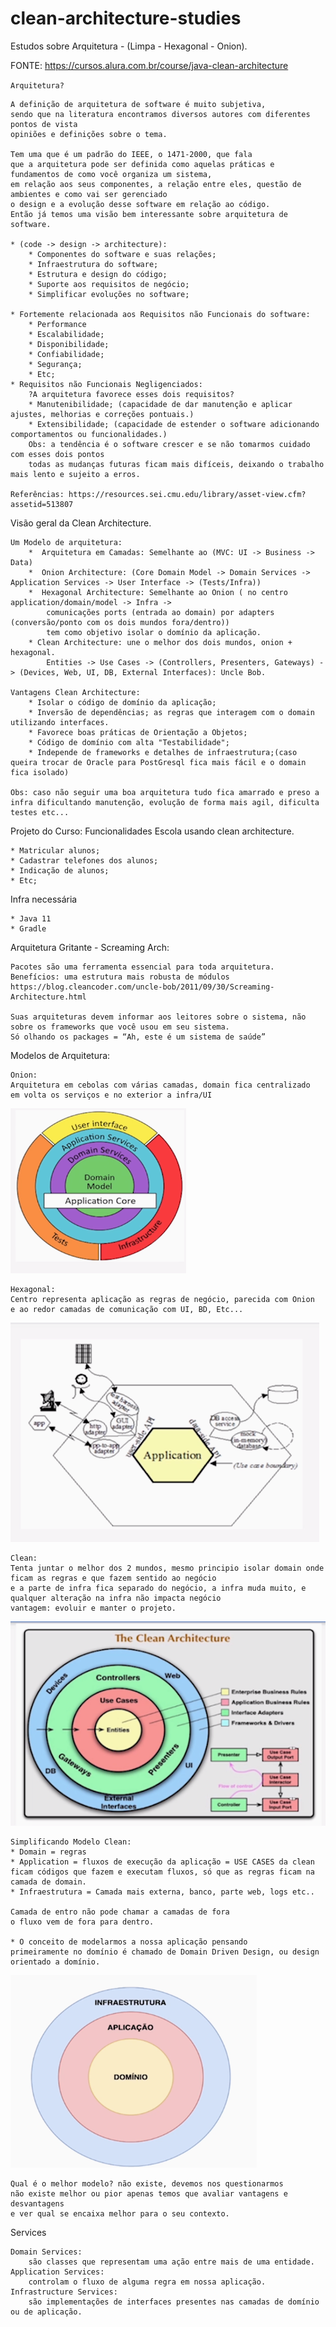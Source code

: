 # clean-architecture-studies
Estudos sobre Arquitetura - (Limpa - Hexagonal - Onion).

FONTE: https://cursos.alura.com.br/course/java-clean-architecture

`Arquitetura?`

    A definição de arquitetura de software é muito subjetiva, 
    sendo que na literatura encontramos diversos autores com diferentes pontos de vista
    opiniões e definições sobre o tema.    

    Tem uma que é um padrão do IEEE, o 1471-2000, que fala
    que a arquitetura pode ser definida como aquelas práticas e fundamentos de como você organiza um sistema,
    em relação aos seus componentes, a relação entre eles, questão de ambientes e como vai ser gerenciado 
    o design e a evolução desse software em relação ao código.
    Então já temos uma visão bem interessante sobre arquitetura de software.

    * (code -> design -> architecture):
        * Componentes do software e suas relações;
        * Infraestrutura do software;
        * Estrutura e design do código;
        * Suporte aos requisitos de negócio;
        * Simplificar evoluções no software;
    
    * Fortemente relacionada aos Requisitos não Funcionais do software:
        * Performance
        * Escalabilidade;
        * Disponibilidade;
        * Confiabilidade;
        * Segurança;
        * Etc;
    * Requisitos não Funcionais Negligenciados:
        ?A arquitetura favorece esses dois requisitos?
        * Manutenibilidade; (capacidade de dar manutenção e aplicar ajustes, melhorias e correções pontuais.)
        * Extensibilidade; (capacidade de estender o software adicionando comportamentos ou funcionalidades.)
        Obs: a tendência é o software crescer e se não tomarmos cuidado com esses dois pontos
        todas as mudanças futuras ficam mais difíceis, deixando o trabalho mais lento e sujeito a erros.

    Referências: https://resources.sei.cmu.edu/library/asset-view.cfm?assetid=513807


Visão geral da Clean Architecture.
    
    Um Modelo de arquitetura:
        *  Arquitetura em Camadas: Semelhante ao (MVC: UI -> Business -> Data)
        *  Onion Architecture: (Core Domain Model -> Domain Services -> Application Services -> User Interface -> (Tests/Infra))
        *  Hexagonal Architecture: Semelhante ao Onion ( no centro application/domain/model -> Infra -> 
            comunicações ports (entrada ao domain) por adapters (conversão/ponto com os dois mundos fora/dentro))
            tem como objetivo isolar o domínio da aplicação.
        * Clean Architecture: une o melhor dos dois mundos, onion + hexagonal. 
            Entities -> Use Cases -> (Controllers, Presenters, Gateways) -> (Devices, Web, UI, DB, External Interfaces): Uncle Bob.

    Vantagens Clean Architecture:
        * Isolar o código de domínio da aplicação;
        * Inversão de dependências; as regras que interagem com o domain utilizando interfaces.
        * Favorece boas práticas de Orientação a Objetos;
        * Código de domínio com alta "Testabilidade";
        * Independe de frameworks e detalhes de infraestrutura;(caso queira trocar de Oracle para PostGresql fica mais fácil e o domain fica isolado)

    Obs: caso não seguir uma boa arquitetura tudo fica amarrado e preso a infra dificultando manutenção, evolução de forma mais agil, dificulta testes etc...  




Projeto do Curso: Funcionalidades Escola usando clean architecture.

    * Matricular alunos;
    * Cadastrar telefones dos alunos;
    * Indicação de alunos;
    * Etc;

Infra necessária

    * Java 11
    * Gradle
        
Arquitetura Gritante - Screaming Arch:

    Pacotes são uma ferramenta essencial para toda arquitetura. 
    Benefícios: uma estrutura mais robusta de módulos
    https://blog.cleancoder.com/uncle-bob/2011/09/30/Screaming-Architecture.html

    Suas arquiteturas devem informar aos leitores sobre o sistema, não sobre os frameworks que você usou em seu sistema.
    Só olhando os packages = “Ah, este é um sistema de saúde”


Modelos de Arquitetura:

    Onion:
    Arquitetura em cebolas com várias camadas, domain fica centralizado
    em volta os serviços e no exterior a infra/UI 
    
![Alt text](src/main/resources/img/onion.png?raw=true "Onion")    

    Hexagonal:
    Centro representa aplicação as regras de negócio, parecida com Onion
    e ao redor camadas de comunicação com UI, BD, Etc...  

![Alt text](src/main/resources/img/hexagonal.png?raw=true "Hexagonal")    

    Clean:
    Tenta juntar o melhor dos 2 mundos, mesmo principio isolar domain onde ficam as regras e que fazem sentido ao negócio
    e a parte de infra fica separado do negócio, a infra muda muito, e qualquer alteração na infra não impacta negócio
    vantagem: evoluir e manter o projeto.
![Alt text](src/main/resources/img/clean.png?raw=true "Clean")    

    Simplificando Modelo Clean:
    * Domain = regras
    * Application = fluxos de execução da aplicação = USE CASES da clean
    ficam códigos que fazem e executam fluxos, só que as regras ficam na camada de domain.
    * Infraestrutura = Camada mais externa, banco, parte web, logs etc..  

    Camada de entro não pode chamar a camadas de fora
    o fluxo vem de fora para dentro.
    
    * O conceito de modelarmos a nossa aplicação pensando 
    primeiramente no domínio é chamado de Domain Driven Design, ou design orientado a domínio.

![Alt text](src/main/resources/img/cleansimple.png?raw=true "Simplificando")

    Qual é o melhor modelo? não existe, devemos nos questionarmos
    não existe melhor ou pior apenas temos que avaliar vantagens e desvantagens
    e ver qual se encaixa melhor para o seu contexto.

Services

    Domain Services:
        são classes que representam uma ação entre mais de uma entidade.
    Application Services:
        controlam o fluxo de alguma regra em nossa aplicação.
    Infrastructure Services:
        são implementações de interfaces presentes nas camadas de domínio ou de aplicação.
